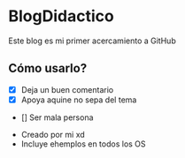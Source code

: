 # BlogDidactico
Este blog es mi primer acercamiento a GitHub

## Cómo usarlo?
- [x] Deja un buen comentario
- [x] Apoya aquine no sepa del tema
- [] Ser mala persona

* Creado por mi xd
* Incluye ehemplos en todos los OS